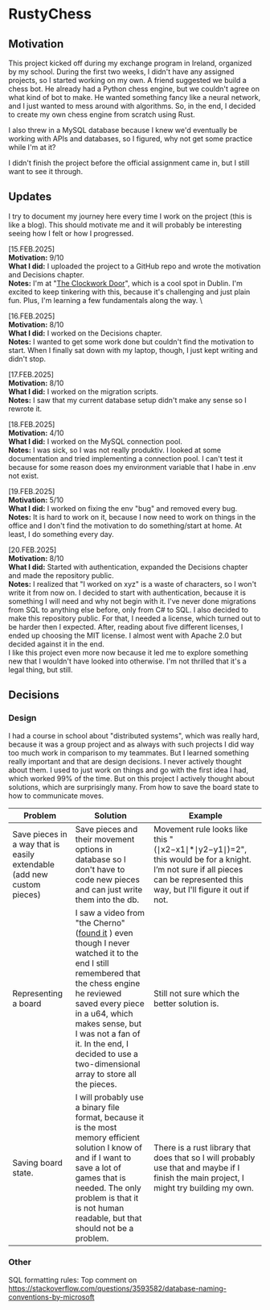 # RustyChess

## Motivation

This project kicked off during my exchange program in Ireland, organized by my school. During the first two weeks, I didn't have any assigned projects, so I started working on my own. A friend suggested we build a chess bot. He already had a Python chess engine, but we couldn't agree on what kind of bot to make. He wanted something fancy like a neural network, and I just wanted to mess around with algorithms. So, in the end, I decided to create my own chess engine from scratch using Rust.

I also threw in a MySQL database because I knew we'd eventually be working with APIs and databases, so I figured, why not get some practice while I'm at it?

I didn't finish the project before the official assignment came in, but I still want to see it through.

## Updates

I try to document my journey here every time I work on the project (this is like a blog). This should motivate me and it will probably be interesting seeing how I felt or how I progressed.

[15.FEB.2025] \
**Motivation:** 9/10 \
**What I did:** I uploaded the project to a GitHub repo and wrote the motivation and Decisions chapter. \
**Notes:** I'm at "[The Clockwork Door](https://www.clockworkdoor.ie/)", which is a cool spot in Dublin. I'm excited to keep tinkering with this, because it's challenging and just plain fun. Plus, I'm learning a few fundamentals along the way. \

[16.FEB.2025] \
**Motivation:** 8/10 \
**What I did:** I worked on the Decisions chapter. \
**Notes:** I wanted to get some work done but couldn't find the motivation to start. When I finally sat down with my laptop, though, I just kept writing and didn't stop.

[17.FEB.2025] \
**Motivation:** 8/10 \
**What I did:** I worked on the migration scripts. \
**Notes:** I saw that my current database setup didn't make any sense so I rewrote it.

[18.FEB.2025] \
**Motivation:** 4/10 \
**What I did:** I worked on the MySQL connection pool. \
**Notes:** I was sick, so I was not really produktiv. I looked at some documentation and tried implementing a connection pool. I can't test it because for some reason does my environment variable that I habe in .env not exist.

[19.FEB.2025] \
**Motivation:** 5/10 \
**What I did:** I worked on fixing the env "bug" and removed every bug. \
**Notes:** It is hard to work on it, because I now need to work on things in the office and I don't find the motivation to do something/start at home. At least, I do something every day.

[20.FEB.2025] \
**Motivation:** 8/10 \
**What I did:** Started with authentication, expanded the Decisions chapter and made the repository public. \
**Notes:** I realized that "I worked on xyz" is a waste of characters, so I won't write it from now on. I decided to start with authentication, because it is something I will need and why not begin with it. I've never done migrations from SQL to anything else before, only from C# to SQL. I also decided to make this repository public. For that, I needed a license, which turned out to be harder then I expected. After, reading about five different licenses, I ended up choosing the MIT license. I almost went with Apache 2.0 but decided against it in the end. \
I like this project even more now because it led me to explore something new that I wouldn't have looked into otherwise. I'm not thrilled that it's a legal thing, but still.

## Decisions

### Design

I had a course in school about "distributed systems", which was really hard, because it was a group project and as always with such projects I did way too much work in comparison to my teammates. But I learned something really important and that are design decisions. I never actively thought about them. I used to just work on things and go with the first idea I had, which worked 99% of the time. But on this project I actively thought about solutions, which are surprisingly many. From how to save the board state to how to communicate moves.

| Problem                                                                | Solution                                                                                                                                                                                                                                                                                                                                                 | Example                                                                                                                                                                  |
| ---------------------------------------------------------------------- | -------------------------------------------------------------------------------------------------------------------------------------------------------------------------------------------------------------------------------------------------------------------------------------------------------------------------------------------------------- | ------------------------------------------------------------------------------------------------------------------------------------------------------------------------ |
| Save pieces in a way that is easily extendable (add new custom pieces) | Save pieces and their movement options in database so I don't have to code new pieces and can just write them into the db.                                                                                                                                                                                                                               | Movement rule looks like this "(∣x2−x1∣\*∣y2−y1∣)=2", this would be for a knight. I’m not sure if all pieces can be represented this way, but I'll figure it out if not. |
| Representing a board                                                   | I saw a video from "the Cherno" ([found it](https://www.youtube.com/watch?v=NeHjMNBsVfs&t=786s) ) even though I never watched it to the end I still remembered that the chess engine he reviewed saved every piece in a u64, which makes sense, but I was not a fan of it. In the end, I decided to use a two-dimensional array to store all the pieces. | Still not sure which the better solution is.                                                                                                                             |
| Saving board state.                                                    | I will probably use a binary file format, because it is the most memory efficient solution I know of and if I want to save a lot of games that is needed. The only problem is that it is not human readable, but that should not be a problem.                                                                                                           | There is a rust library that does that so I will probably use that and maybe if I finish the main project, I might try building my own.                                  |

### Other

SQL formatting rules: Top comment on https://stackoverflow.com/questions/3593582/database-naming-conventions-by-microsoft

